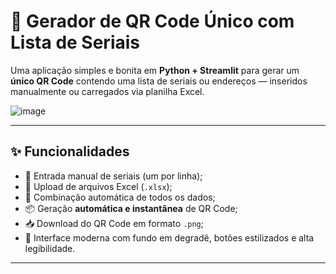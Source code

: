 # 🔳 Gerador de QR Code Único com Lista de Seriais

Uma aplicação simples e bonita em **Python + Streamlit** para gerar um **único QR Code** contendo uma lista de seriais ou endereços — inseridos manualmente ou carregados via planilha Excel.


![image](https://github.com/user-attachments/assets/2f311976-d452-4f57-8eb8-b317f100ab19)




---

## ✨ Funcionalidades

- 🧾 Entrada manual de seriais (um por linha);
- 📁 Upload de arquivos Excel (`.xlsx`);
- 🔗 Combinação automática de todos os dados;
- 📦 Geração **automática e instantânea** de QR Code;
- 📥 Download do QR Code em formato `.png`;
- 🎨 Interface moderna com fundo em degradê, botões estilizados e alta legibilidade.

---

